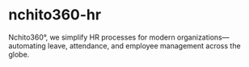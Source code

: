 # nchito360-hr
Nchito360°, we simplify HR processes for modern organizations—automating leave, attendance, and employee management across the globe.
